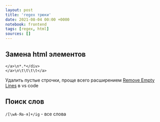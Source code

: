 ```yaml
---
layout: post
title: 'regex трюки'
date: 2021-08-04 00:00 +0000
notebook: frontend
tags: [regex, html]
sources: []
---
```

## Замена html элементов
```
</a>\n*.*</div>
</a>\n\t\t\t\t</a>
```

Удалить пустые строчки, проще всего расширением [Remove Empty Lines](https://marketplace.visualstudio.com/items?itemName=usernamehw.remove-empty-lines) в vs code 

## Поиск слов

`/[\wА-Яа-я]+/ig` - все слова